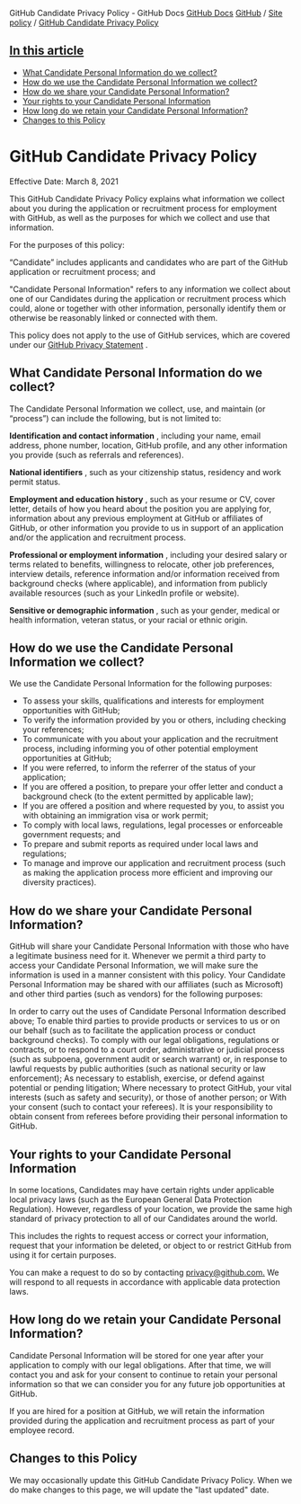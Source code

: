 GitHub Candidate Privacy Policy - GitHub Docs
[GitHub Docs](/en)
[GitHub](/en/github)
/
[Site policy](/en/github/site-policy)
/
[GitHub Candidate Privacy Policy](/en/github/site-policy/github-candidate-privacy-policy)

## [In this article](#in-this-article)
- [What Candidate Personal Information do we collect?](#what-candidate-personal-information-do-we-collect)
- [How do we use the Candidate Personal Information we collect?](#how-do-we-use-the-candidate-personal-information-we-collect)
- [How do we share your Candidate Personal Information?](#how-do-we-share-your-candidate-personal-information)
- [Your rights to your Candidate Personal Information](#your-rights-to-your-candidate-personal-information)
- [How long do we retain your Candidate Personal Information?](#how-long-do-we-retain-your-candidate-personal-information)
- [Changes to this Policy](#changes-to-this-policy)

# GitHub Candidate Privacy Policy

Effective Date: March 8, 2021

This GitHub Candidate Privacy Policy explains what information we collect about you during the application or recruitment process for employment with GitHub, as well as the purposes for which we collect and use that information.

For the purposes of this policy:

“Candidate” includes applicants and candidates who are part of the GitHub application or recruitment process; and

"Candidate Personal Information" refers to any information we collect about one of our Candidates during the application or recruitment process which could, alone or together with other information, personally identify them or otherwise be reasonably linked or connected with them.

This policy does not apply to the use of GitHub services, which are covered under our
[GitHub Privacy Statement](/en/github/site-policy/github-privacy-statement)
.

## What Candidate Personal Information do we collect?

The Candidate Personal Information we collect, use, and maintain (or “process”) can include the following, but is not limited to:

**Identification and contact information**
, including your name, email address, phone number, location, GitHub profile, and any other information you provide (such as referrals and references).

**National identifiers**
, such as your citizenship status, residency and work permit status.

**Employment and education history**
, such as your resume or CV, cover letter, details of how you heard about the position you are applying for, information about any previous employment at GitHub or affiliates of GitHub, or other information you provide to us in support of an application and/or the application and recruitment process.

**Professional or employment information**
, including your desired salary or terms related to benefits, willingness to relocate, other job preferences, interview details, reference information and/or information received from background checks (where applicable), and information from publicly available resources (such as your LinkedIn profile or website).

**Sensitive or demographic information**
, such as your gender, medical or health information, veteran status, or your racial or ethnic origin.

## How do we use the Candidate Personal Information we collect?

We use the Candidate Personal Information for the following purposes:

- To assess your skills, qualifications and interests for employment opportunities with GitHub;
- To verify the information provided by you or others, including checking your references;
- To communicate with you about your application and the recruitment process, including informing you of other potential employment opportunities at GitHub;
- If you were referred, to inform the referrer of the status of your application;
- If you are offered a position, to prepare your offer letter and conduct a background check (to the extent permitted by applicable law);
- If you are offered a position and where requested by you, to assist you with obtaining an immigration visa or work permit;
- To comply with local laws, regulations, legal processes or enforceable government requests; and
- To prepare and submit reports as required under local laws and regulations;
- To manage and improve our application and recruitment process (such as making the application process more efficient and improving our diversity practices).

## How do we share your Candidate Personal Information?

GitHub will share your Candidate Personal Information with those who have a legitimate business need for it. Whenever we permit a third party to access your Candidate Personal Information, we will make sure the information is used in a manner consistent with this policy. Your Candidate Personal Information may be shared with our affiliates (such as Microsoft) and other third parties (such as vendors) for the following purposes:

In order to carry out the uses of Candidate Personal Information described above;
To enable third parties to provide products or services to us or on our behalf (such as to facilitate the application process or conduct background checks).
To comply with our legal obligations, regulations or contracts, or to respond to a court order, administrative or judicial process (such as subpoena, government audit or search warrant) or, in response to lawful requests by public authorities (such as national security or law enforcement);
As necessary to establish, exercise, or defend against potential or pending litigation;
Where necessary to protect GitHub, your vital interests (such as safety and security), or those of another person; or
With your consent (such to contact your referees). It is your responsibility to obtain consent from referees before providing their personal information to GitHub.

## Your rights to your Candidate Personal Information

In some locations, Candidates may have certain rights under applicable local privacy laws (such as the European General Data Protection Regulation). However, regardless of your location, we provide the same high standard of privacy protection to all of our Candidates around the world.

This includes the rights to request access or correct your information, request that your information be deleted, or object to or restrict GitHub from using it for certain purposes.

You can make a request to do so by contacting
[privacy@github.com.](mailto:privacy@github.com.)
We will respond to all requests in accordance with applicable data protection laws.

## How long do we retain your Candidate Personal Information?

Candidate Personal Information will be stored for one year after your application to comply with our legal obligations. After that time, we will contact you and ask for your consent to continue to retain your personal information so that we can consider you for any future job opportunities at GitHub.

If you are hired for a position at GitHub, we will retain the information provided during the application and recruitment process as part of your employee record.

## Changes to this Policy

We may occasionally update this GitHub Candidate Privacy Policy. When we do make changes to this page, we will update the "last updated" date.
